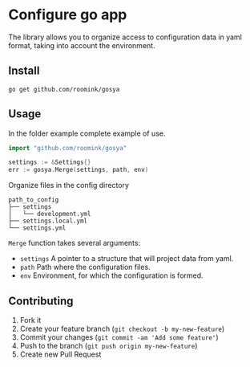 # Configure go app

The library allows you to organize access to configuration data in yaml format, taking into account the environment.

## Install

    go get github.com/roomink/gosya

## Usage

In the folder example complete example of use.

```go
import "github.com/roomink/gosya"

settings := &Settings{}
err := gosya.Merge(settings, path, env)
```
Organize files in the config directory

    path_to_config
    ├── settings
    │   └── development.yml
    ├── settings.local.yml
    └── settings.yml


`Merge` function takes several arguments: 
* `settings` A pointer to a structure that will project data from yaml. 
* `path` Path where the configuration files. 
* `env` Environment, for which the configuration is formed.

## Contributing

1. Fork it
2. Create your feature branch (`git checkout -b my-new-feature`)
3. Commit your changes (`git commit -am 'Add some feature'`)
4. Push to the branch (`git push origin my-new-feature`)
5. Create new Pull Request

